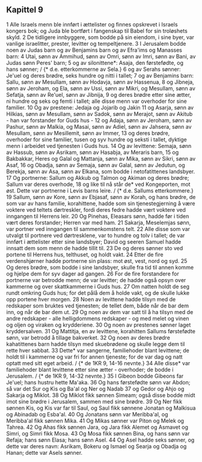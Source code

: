 ## Kapittel 9

1 Alle Israels menn ble innført i ættelister og finnes opskrevet i Israels kongers bok; og Juda ble bortført i fangenskap til Babel for sin troløshets skyld.
2 De tidligere innbyggere, som bodde på sin eiendom, i sine byer, var vanlige israelitter, prester, levitter og tempeltjenere.
3 I Jerusalem bodde noen av Judas barn og av Benjamins barn og av Efra'ims og Manasses barn:
4 Utai, sønn av Ammihud, sønn av Omri, sønn av Imri, sønn av Bani, av Judas sønn Peres' barn;
5 og av silonittene*: Asaja, den førstefødte, og hans sønner; / {* d.e. etterkommerne av Sela.}
6 og av Serahs sønner: Je'uel og deres brødre, seks hundre og nitti i tallet;
7 og av Benjamins barn: Sallu, sønn av Mesullam, sønn av Hodavja, sønn av Hassenua,
8 og Jibneja, sønn av Jeroham, og Ela, sønn av Ussi, sønn av Mikri, og Mesullam, sønn av Sefatja, sønn av Re'uel, sønn av Jibnija,
9 og deres brødre etter sine ætter, ni hundre og seks og femti i tallet; alle disse menn var overhoder for sine familier.
10 Og av prestene: Jedaja og Jojarib og Jakin
11 og Asarja, sønn av Hilkias, sønn av Mesullam, sønn av Sadok, sønn av Merajot, sønn av Akitub - han var forstander for Guds hus -
12 og Adaja, sønn av Jeroham, sønn av Pashur, sønn av Malkia, og Masai, sønn av Adiel, sønn av Jahsera, sønn av Mesullam, sønn av Mesillemit, sønn av Immer,
13 og deres brødre, overhoder for sine familier, tusen og syv hundre og seksti i tallet, dyktige menn i arbeidet ved tjenesten i Guds hus.
14 Og av levittene: Semaja, sønn av Hassub, sønn av Asrikam, sønn av Hasabja, av Meraris barn,
15 og Bakbakkar, Heres og Galal og Mattanja, sønn av Mika, sønn av Sikri, sønn av Asaf,
16 og Obadja, sønn av Semaja, sønn av Galal, sønn av Jedutun, og Berekja, sønn av Asa, sønn av Elkana, som bodde i netofatittenes landsbyer.
17 Og portnerne: Sallum og Akkub og Talmon og Akiman og deres brødre; Sallum var deres overhode,
18 og like til nå står de* ved Kongeporten, mot øst. Dette var portnerne i Levis barns leire. / {* d.e. Sallums etterkommere.}
19 Sallum, sønn av Kore, sønn av Ebjasaf, sønn av Korah, og hans brødre, de som var av hans familie, korahittene, hadde som sin tjenestegjerning å være voktere ved teltets dørtreskler, fordi deres fedre hadde vært voktere ved inngangen til Herrens leir.
20 Og Pinehas, Eleasars sønn, hadde før i tiden vært deres forstander; Herren var med ham.
21 Sakarja, Meselemjas sønn, var portner ved inngangen til sammenkomstens telt.
22 Alle disse som var utvalgt til portnere ved dørtresklene, var to hundre og tolv i tallet; de var innført i ættelister etter sine landsbyer; David og seeren Samuel hadde innsatt dem som menn de hadde tillit til.
23 De og deres sønner sto ved portene til Herrens hus, telthuset, og holdt vakt.
24 Etter de fire verdenshjørner hadde portnerne sin plass: mot øst, vest, nord og syd.
25 Og deres brødre, som bodde i sine landsbyer, skulle fra tid til annen komme og hjelpe dem for syv dager ad gangen.
26 For de fire forstandere for portnerne var betrodde menn; de var levitter; de hadde også opsyn over kammerne og over skattkammerne i Guds hus.
27 Om natten holdt de seg rundt omkring Guds hus; for det pålå dem å holde vakt, og de skulle lukke opp portene hver morgen.
28 Noen av levittene hadde tilsyn med de redskaper som bruktes ved tjenesten; de tellet dem, både når de bar dem inn, og når de bar dem ut.
29 Og noen av dem var satt til å ha tilsyn med de andre redskaper - alle helligdommens redskaper - og med melet og vinen og oljen og viraken og krydderiene.
30 Og noen av prestenes sønner laget kryddersalven.
31 Og Mattitja, en av levittene, korahitten Sallums førstefødte sønn, var betrodd å tillage bakverket.
32 Og noen av deres brødre kahatittenes barn hadde tilsyn med skuebrødene og skulle legge dem til rette hver sabbat.
33 Dette* var sangerne, familiehoder blant levittene; de holdt til i kammerne og var fri for annen tjeneste; for de var dag og natt optatt med sitt eget arbeid. / {* de 1KR 9, 14-16 nevnte.}
34 Alle disse* var familiehoder blant levittene etter sine ætter - overhoder; de bodde i Jerusalem. / {* de 1KR 9, 14-32 nevnte.}
35 I Gibeon bodde Gibeons far Je'uel; hans hustru hette Ma'aka.
36 Og hans førstefødte sønn var Abdon; så var det Sur og Kis og Ba'al og Ner og Nadab
37 og Gedor og Ahjo og Sakarja og Miklot.
38 Og Miklot fikk sønnen Simeam; også disse bodde midt imot sine brødre i Jerusalem, sammen med sine brødre.
39 Og Ner fikk sønnen Kis, og Kis var far til Saul, og Saul fikk sønnene Jonatan og Malkisua og Abinadab og Esba'al.
40 Og Jonatans sønn var Meribba'al, og Meribba'al fikk sønnen Mika.
41 Og Mikas sønner var Piton og Melek og Tahrea.
42 Og Ahas fikk sønnen Jara, og Jara fikk Alemet og Asmavet og Simri, og Simri fikk Mosa.
43 Og Mosa fikk sønnen Bina, og hans sønn var Refaja; hans sønn Elasa; hans sønn Asel.
44 Og Asel hadde seks sønner, og dette var deres navn: Asrikam, Bokeru og Ismael og Searja og Obadja og Hanan; dette var Asels sønner.
